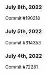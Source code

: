 ### July 8th, 2022

Commit #190218

### July 5th, 2022

Commit #314353


### July 4th, 2022

Commit #72281
